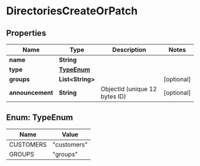 

# DirectoriesCreateOrPatch


## Properties

| Name | Type | Description | Notes |
|------------ | ------------- | ------------- | -------------|
|**name** | **String** |  |  |
|**type** | [**TypeEnum**](#TypeEnum) |  |  |
|**groups** | **List&lt;String&gt;** |  |  [optional] |
|**announcement** | **String** | ObjectId (unique 12 bytes ID) |  [optional] |



## Enum: TypeEnum

| Name | Value |
|---- | -----|
| CUSTOMERS | &quot;customers&quot; |
| GROUPS | &quot;groups&quot; |



